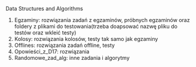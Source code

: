 Data Structures and Algorithms


1. Egzaminy: rozwiązania zadań z egzaminów, próbnych egzaminów oraz foldery z plikami do testowania(trzeba doapsować nazwę pliku do testów oraz wkleić testy)
2. Kolosy: rozwiązania kolosów, testy tak samo jak egzaminy
3. Offlines: rozwiązania zadań offline, testy
4. Opowieści_z_D17: rozwiązania
5. Randomowe_zad_alg: inne zadania i algorytmy
